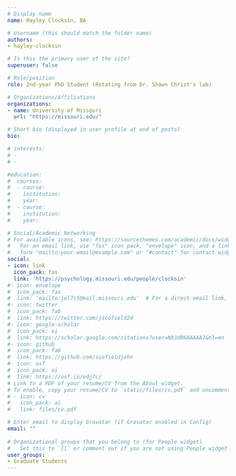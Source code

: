 ```yaml
---
# Display name
name: Hayley Clocksin, BA

# Username (this should match the folder name)
authors:
- hayley-clocksin

# Is this the primary user of the site?
superuser: false

# Role/position
role: 2nd-year PhD Student (Rotating from Dr. Shawn Christ's lab)

# Organizations/Affiliations
organizations:
- name: University of Missouri
  url: "https://missouri.edu/"

# Short bio (displayed in user profile at end of posts)
bio: 

# interests:
# - 
# - 

#education:
#  courses:
#  - course: 
#    institution: 
#    year: 
#  - course: 
#    institution: 
#    year: 

# Social/Academic Networking
# For available icons, see: https://sourcethemes.com/academic/docs/widgets/#icons
#   For an email link, use "fas" icon pack, "envelope" icon, and a link in the
#   form "mailto:your-email@example.com" or "#contact" for contact widget.
social:
- icon: link
  icon_pack: fas
  link: 'https://psychology.missouri.edu/people/clocksin'
#- icon: envelope
#  icon_pack: fas
#  link: 'mailto:jel7c5@mail.missouri.edu'  # For a direct email link, use "mailto:test@example.org".
#- icon: twitter
#  icon_pack: fab
#  link: https://twitter.com/jscofield24
#- icon: google-scholar
#  icon_pack: ai
#  link: https://scholar.google.com/citations?user=Nb3dR6AAAAAJ&hl=en
#- icon: github
#  icon_pack: fab
#  link: https://github.com/scofieldjohn
#- icon: osf
#  icon_pack: ai
#  link: https://osf.io/edj7c/
# Link to a PDF of your resume/CV from the About widget.
# To enable, copy your resume/CV to `static/files/cv.pdf` and uncomment the lines below.  
# - icon: cv
#   icon_pack: ai
#   link: files/cv.pdf

# Enter email to display Gravatar (if Gravatar enabled in Config)
email: ""
  
# Organizational groups that you belong to (for People widget)
#   Set this to `[]` or comment out if you are not using People widget.  
user_groups:
- Graduate Students
---
```



